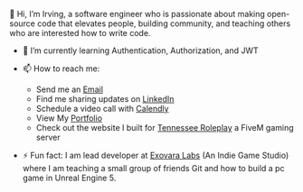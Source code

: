 👋 Hi, I’m Irving, a software engineer who is passionate about making open-source code that elevates people,
building community, and teaching others who are interested how to write code. 
- 🌱 I’m currently learning Authentication, Authorization, and JWT
- 📫 How to reach me:
  - Send me an [Email](irvingcsylva@gmail.com)
  - Find me sharing updates on [LinkedIn](www.linkedin.com/in/irvingsylva)
  - Schedule a video call with [Calendly](https://calendly.com/irvingcsylva)
  - View My [Portfolio](https://irvingsylva.dev)
  - Check out the website I built for [Tennessee Roleplay](https://tnrp.vercel.app/) a FiveM gaming server
    
- ⚡ Fun fact: I am lead developer at [Exovara Labs](https://exovara-labs.vercel.app/) (An Indie Game Studio)
      where I am teaching a small group of friends Git and how to build a pc game in Unreal Engine 5. 

<!---
SylvaDev/SylvaDev is a ✨ special ✨ repository because its `README.md` (this file) appears on your GitHub profile.
You can click the Preview link to take a look at your changes.
--->
